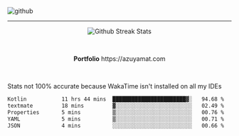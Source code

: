 ![github](https://media.discordapp.net/attachments/881363147364118528/1142610121697021952/background.png?width=1000&height=300)<br>
___
<p align="center">
  <img alt="Github Streak Stats" src="https://streak-stats.demolab.com?user=Azuyamat&theme=transparent&hide_border=true"/>
</p><br>
<p align="center">
      <strong>Portfolio</strong> https://azuyamat.com
</p><br>

Stats not 100% accurate because WakaTime isn't installed on all my IDEs
<!--START_SECTION:waka-->

```txt
Kotlin           11 hrs 44 mins  ███████████████████████▓░   94.68 %
textmate         18 mins         ▓░░░░░░░░░░░░░░░░░░░░░░░░   02.49 %
Properties       5 mins          ▒░░░░░░░░░░░░░░░░░░░░░░░░   00.76 %
YAML             5 mins          ▒░░░░░░░░░░░░░░░░░░░░░░░░   00.71 %
JSON             4 mins          ░░░░░░░░░░░░░░░░░░░░░░░░░   00.66 %
```

<!--END_SECTION:waka-->
